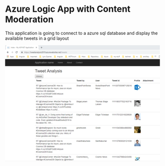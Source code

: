 # Azure Logic App with Content Moderation

This application is going to connect to a azure sql database and display the available tweets in a grid layout

![Tweeter Analysis web application hosted on Azure as a App service](https://github.com/hansamaligamage/azurelogicapp/blob/master/TweetAnalysis/Images/tweets.png)
